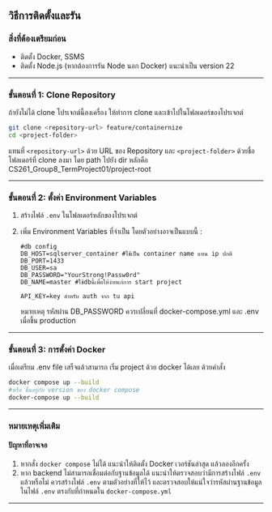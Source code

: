 ## วิธีการติดตั้งและรัน

### สิ่งที่ต้องเตรียมก่อน

- ติดตั้ง Docker, SSMS
- ติดตั้ง Node.js (หากต้องการรัน Node นอก Docker) แนะนำเป็น version 22

---

### ขั้นตอนที่ 1: Clone Repository

ถ้ายังไม่ได้ clone โปรเจกต์นี้ลงเครื่อง ให้ทำการ clone และเข้าไปในโฟลเดอร์ของโปรเจกต์

```bash
git clone <repository-url> feature/containernize
cd <project-folder>
```

แทนที่ `<repository-url>` ด้วย URL ของ Repository และ `<project-folder>` ด้วยชื่อโฟลเดอร์ที่ clone ลงมา
โดย path ไปยัง dir หลักคือ CS261_Group8_TermProject01/project-root

---

### ขั้นตอนที่ 2: ตั้งค่า Environment Variables

1. สร้างไฟล์ `.env` ในโฟลเดอร์หลักของโปรเจกต์
2. เพิ่ม Environment Variables ที่จำเป็น โดยตัวอย่างอาจเป็นแบบนี้ :

   ```plaintext
   #db config
   DB_HOST=sqlserver_container #ใช้เป็น container name แทน ip ปกติ
   DB_PORT=1433
   DB_USER=sa
   DB_PASSWORD="YourStrong!Passw0rd"
   DB_NAME=master #ใช้dbนี้เพื่อให้ง่ายแก่การ start project

   API_KEY=key สำหรับ auth จาก tu api
   ```

   หมายเหตุ รหัสผ่าน DB_PASSWORD ควรเปลี่ยนที่ docker-compose.yml และ .env เมื่อขึ้น production

---

### ขั้นตอนที่ 3: การตั้งค่า Docker

เมื่อเตรียม .env file เสร็จแล้วสามารถ เริ่ม project ด้วย docker ได้เลย ด้วยคำสั่ง

```bash
docker compose up --build
#หรือ ขึ้นอยู่กับ version ของ docker compose
docker-compose up --build
```

---

### หมายเหตุเพิ่มเติม

#### ปัญหาที่อาจเจอ

1. หากสั่ง `docker compose` ไม่ได้ แนะนำให้ติดตั้ง Docker เวอร์ชันล่าสุด แล้วลองอีกครั้ง
2. หาก backend ไม่สามารถเชื่อมต่อกับฐานข้อมูลได้ แนะนำให้ตรวจสอบว่ามีการสร้างไฟล์ `.env` แล้วหรือไม่ ควรสร้างไฟล์ `.env` ตามตัวอย่างที่ให้ไว้ และตรวจสอบให้แน่ใจว่ารหัสผ่านฐานข้อมูลในไฟล์ `.env` ตรงกับที่กำหนดใน `docker-compose.yml`

---
